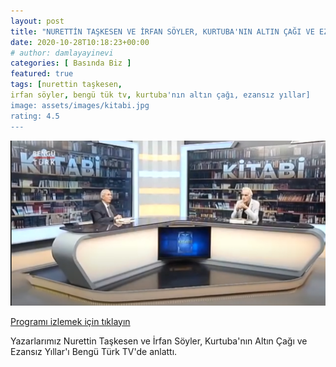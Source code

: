 ```yaml
---
layout: post
title: "NURETTİN TAŞKESEN VE İRFAN SÖYLER, KURTUBA'NIN ALTIN ÇAĞI VE EZANSIZ YILLAR'I ANLATTI"
date: 2020-10-28T10:18:23+00:00
# author: damlayayinevi
categories: [ Basında Biz ]
featured: true
tags: [nurettin taşkesen,
irfan söyler, bengü tük tv, kurtuba'nın altın çağı, ezansız yıllar]
image: assets/images/kitabi.jpg
rating: 4.5
---
```


![](https://github.com/edamla/blog-damlayayinevi/blob/master/assets/images/kitabi.jpg)

[Programı izlemek için tıklayın](https://www.youtube.com/watch?v=Lkk-zz01vxE)

Yazarlarımız Nurettin Taşkesen ve İrfan Söyler, Kurtuba'nın Altın Çağı ve Ezansız Yıllar'ı Bengü Türk TV'de anlattı.
